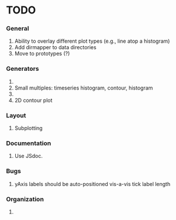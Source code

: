 TODO
====

### General

1. 	Ability to overlay different plot types (e.g., line atop a histogram)
2. 	Add dirmapper to data directories
3. 	Move to prototypes (?)


### Generators

1. 	
2. 	Small multiples: timeseries histogram, contour, histogram
3. 	
4. 	2D contour plot


### Layout

1. 	Subplotting


### Documentation

1. 	Use JSdoc.


### Bugs

1. 	yAxis labels should be auto-positioned vis-a-vis tick label length


### Organization

1. 	


 	